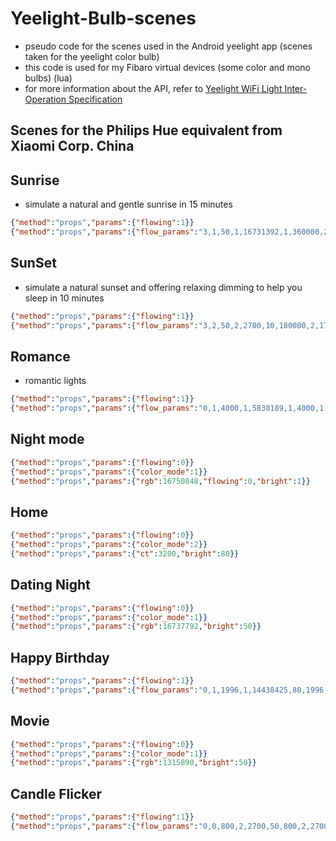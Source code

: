# Yeelight-Bulb-scenes

- pseudo code for the scenes used in the Android yeelight app (scenes taken for the yeelight color bulb) 
- this code is used for my Fibaro virtual devices (some color and mono bulbs)  (lua)
- for more information about the API, refer to [Yeelight WiFi Light Inter-Operation Specification](https://www.yeelight.com/en_US/developer)


Scenes for the Philips Hue equivalent from Xiaomi Corp. China
-

Sunrise
-
- simulate a natural and gentle sunrise in 15 minutes

```json
{"method":"props","params":{"flowing":1}}
{"method":"props","params":{"flow_params":"3,1,50,1,16731392,1,360000,2,1700,10,540000,2,2700,100"}}
```

SunSet
-
- simulate a natural sunset and offering relaxing dimming to help you sleep in 10 minutes

```json
{"method":"props","params":{"flowing":1}}
{"method":"props","params":{"flow_params":"3,2,50,2,2700,10,180000,2,1700,5,420000,1,16731136,1"}}
```

Romance
-
- romantic lights

```json
{"method":"props","params":{"flowing":1}}
{"method":"props","params":{"flow_params":"0,1,4000,1,5838189,1,4000,1,6689834,1"}}
```

Night mode
-
```json
{"method":"props","params":{"flowing":0}}
{"method":"props","params":{"color_mode":1}}
{"method":"props","params":{"rgb":16750848,"flowing":0,"bright":1}}
```

Home
-
```json
{"method":"props","params":{"flowing":0}}
{"method":"props","params":{"color_mode":2}}
{"method":"props","params":{"ct":3200,"bright":80}}
```

Dating Night
--
```json
{"method":"props","params":{"flowing":0}}
{"method":"props","params":{"color_mode":1}}
{"method":"props","params":{"rgb":16737792,"bright":50}}
```

Happy Birthday
-
```json
{"method":"props","params":{"flowing":1}}
{"method":"props","params":{"flow_params":"0,1,1996,1,14438425,80,1996,1,14448670,80,1996,1,11153940,80"}}
```

Movie
-
```json
{"method":"props","params":{"flowing":0}}
{"method":"props","params":{"color_mode":1}}
{"method":"props","params":{"rgb":1315890,"bright":50}}
```

Candle Flicker
-
```json
{"method":"props","params":{"flowing":1}}
{"method":"props","params":{"flow_params":"0,0,800,2,2700,50,800,2,2700,30,1200,2,2700,80,800,2,2700,60,1200,2,2700,90,2400,2,2700,50,1200,2,2700,80,800,2,2700,60,400,2,2700,70"}}
```

